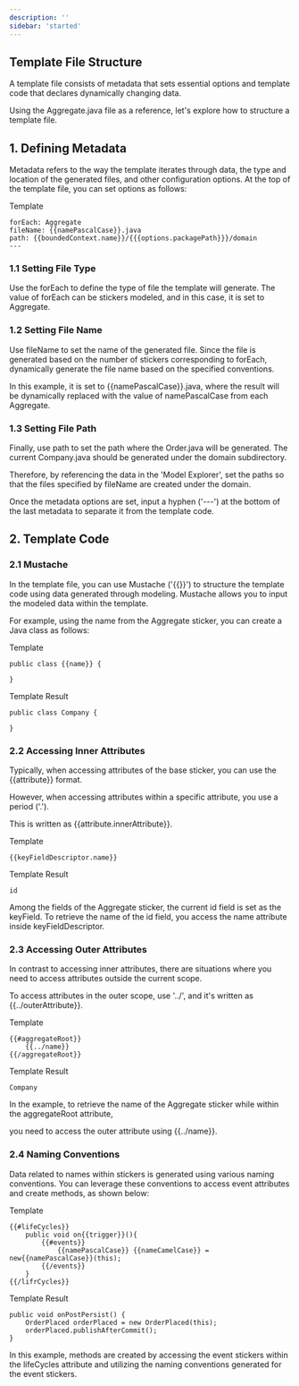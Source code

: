 ```yaml
---
description: ''
sidebar: 'started'
---
```

## Template File Structure
A template file consists of metadata that sets essential options and template code that declares dynamically changing data. 

Using the Aggregate.java file as a reference, let's explore how to structure a template file.

## 1. Defining Metadata
Metadata refers to the way the template iterates through data, the type and location of the generated files, and other configuration options. At the top of the template file, you can set options as follows:

Template
```
forEach: Aggregate
fileName: {{namePascalCase}}.java
path: {{boundedContext.name}}/{{{options.packagePath}}}/domain
---
```

### 1.1 Setting File Type

Use the forEach to define the type of file the template will generate. The value of forEach can be stickers modeled, and in this case, it is set to Aggregate.

### 1.2 Setting File Name

Use fileName to set the name of the generated file. Since the file is generated based on the number of stickers corresponding to forEach, dynamically generate the file name based on the specified conventions. 

In this example, it is set to {{namePascalCase}}.java, where the result will be dynamically replaced with the value of namePascalCase from each Aggregate.

### 1.3 Setting File Path
Finally, use path to set the path where the Order.java will be generated. The current Company.java should be generated under the domain subdirectory. 

Therefore, by referencing the data in the 'Model Explorer', set the paths so that the files specified by fileName are created under the domain.

Once the metadata options are set, input a hyphen ('---') at the bottom of the last metadata to separate it from the template code.


## 2. Template Code

### 2.1 Mustache

In the template file, you can use Mustache ('{{}}') to structure the template code using data generated through modeling. Mustache allows you to input the modeled data within the template.

For example, using the name from the Aggregate sticker, you can create a Java class as follows:

Template
```
public class {{name}} {

}
```
Template Result
```
public class Company {

}
```

### 2.2 Accessing Inner Attributes
Typically, when accessing attributes of the base sticker, you can use the {{attribute}} format.

However, when accessing attributes within a specific attribute, you use a period ('.'). 

This is written as {{attribute.innerAttribute}}.

Template
```
{{keyFieldDescriptor.name}}
```
Template Result
```
id
```
Among the fields of the Aggregate sticker, the current id field is set as the keyField. To retrieve the name of the id field, you access the name attribute inside keyFieldDescriptor.

### 2.3 Accessing Outer Attributes
In contrast to accessing inner attributes, there are situations where you need to access attributes outside the current scope.

To access attributes in the outer scope, use '../', and it's written as {{../outerAttribute}}.

Template
```
{{#aggregateRoot}}
    {{../name}}
{{/aggregateRoot}}
```
Template Result
```
Company
```
In the example, to retrieve the name of the Aggregate sticker while within the aggregateRoot attribute, 

you need to access the outer attribute using {{../name}}.

### 2.4 Naming Conventions

Data related to names within stickers is generated using various naming conventions. You can leverage these conventions to access event attributes and create methods, as shown below:

Template
```
{{#lifeCycles}}
    public void on{{trigger}}(){
        {{#events}}
            {{namePascalCase}} {{nameCamelCase}} = new{{namePascalCase}}(this);
        {{/events}}
    }
{{/lifrCycles}}
```
Template Result
```
public void onPostPersist() {
    OrderPlaced orderPlaced = new OrderPlaced(this);
    orderPlaced.publishAfterCommit();
}
```

In this example, methods are created by accessing the event stickers within the lifeCycles attribute and utilizing the naming conventions generated for the event stickers.